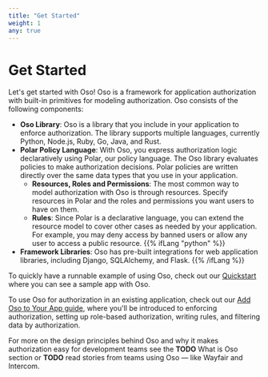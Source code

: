 ```yaml
---
title: "Get Started"
weight: 1
any: true
---
```


# Get Started

Let's get started with Oso! Oso is a framework for application
authorization with built-in primitives for modeling authorization. Oso
consists of the following components:

- **Oso Library**: Oso is a library that you include in your application to
enforce authorization. The library supports multiple languages,
currently Python, Node.js, Ruby, Go, Java, and Rust.
- **Polar Policy Language**: With Oso, you express authorization logic
declaratively using Polar, our policy language. The Oso library
evaluates policies to make authorization decisions. Polar policies are
written directly over the same data types that you use in your
application.
    - **Resources, Roles and Permissions**: The most common way to model
    authorization with Oso is through resources. Specify resources in
    Polar and the roles and permissions you want users to have on them.
    - **Rules**: Since Polar is a declarative language, you can extend
    the resource model to cover other cases as needed by your
    application. For example, you may deny access by banned users or
    allow any user to access a public resource.
{{% ifLang "python" %}}
- **Framework Libraries**: Oso has pre-built integrations for web
application libraries, including Django, SQLAlchemy, and Flask.
{{% /ifLang %}}

To quickly have a runnable example of using Oso, check out our
[Quickstart](quickstart) where you can see a sample app with Oso.

To use Oso for authorization in an existing application, check out our
[Add Oso to Your App guide](application), where you'll be introduced to
enforcing authorization, setting up role-based authorization, writing
rules, and filtering data by authorization.

For more on the design principles behind Oso and why it makes
authorization easy for development teams see the **TODO** What is Oso
section or **TODO** read stories from teams using Oso — like Wayfair and
Intercom.
